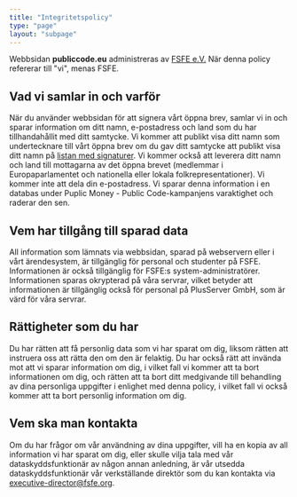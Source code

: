 ```yaml
---
title: "Integritetspolicy"
type: "page"
layout: "subpage"
---
```

Webbsidan **publiccode.eu** administreras av [FSFE e.V.](https://fsfe.org/about/legal/imprint.html) När denna
policy refererar till "vi", menas FSFE.

## Vad vi samlar in och varför

När du använder webbsidan för att signera vårt öppna brev, samlar vi
in och sparar information om ditt namn, e-postadress och land som du
har tillhandahållit med ditt samtycke. Vi kommer att publikt visa ditt
namn som undertecknare till vårt öppna brev om du gav ditt samtycke
att publikt visa ditt namn på [listan med signaturer](/openletter/all-signatures). Vi kommer
också att leverera ditt namn och land till mottagarna av det öppna
brevet (medlemmar i Europaparlamentet och nationella eller lokala
folkrepresentationer). Vi kommer inte att dela din e-postadress. Vi
sparar denna information i en databas under Puplic Money - Public
Code-kampanjens varaktighet och raderar den sen.

## Vem har tillgång till sparad data

All information som lämnats via webbsidan, sparad på webservern eller i
vårt ärendesystem, är tillgänglig för personal och studenter på FSFE.
Informationen är också tillgänglig för FSFE:s system-administratörer.
Informationen sparas okrypterad på våra servrar, vilket betyder att
informationen är tillgänglig också för personal på PlusServer GmbH,
som är värd för våra servrar.

## Rättigheter som du har

Du har rätten att få personlig data som vi har sparat om dig, liksom
rätten att instruera oss att rätta den om den är felaktig. Du har
också rätt att invända mot att vi sparar information om dig, i vilket
fall vi kommer att ta bort informationen om dig, och rätten att ta
bort ditt medgivande till behandling av dina personliga uppgifter i
enlighet med denna policy, i vilket fall vi också kommer att ta bort
personlig information om dig.

## Vem ska man kontakta

Om du har frågor om vår användning av dina uppgifter, vill ha en kopia
av all information vi har sparat om dig, eller skulle vilja tala med
vår dataskyddsfunktionär av någon annan anledning, är vår utsedda
dataskyddsfunktionär vår verkställande direktör som du kan kontakta
via [executive-director@fsfe.org](mailto:executive-director@fsfe.org).
